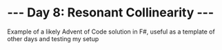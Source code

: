 # --- Day 8: Resonant Collinearity ---

Example of a likely Advent of Code solution in F#, useful as a template of other days and testing my setup

